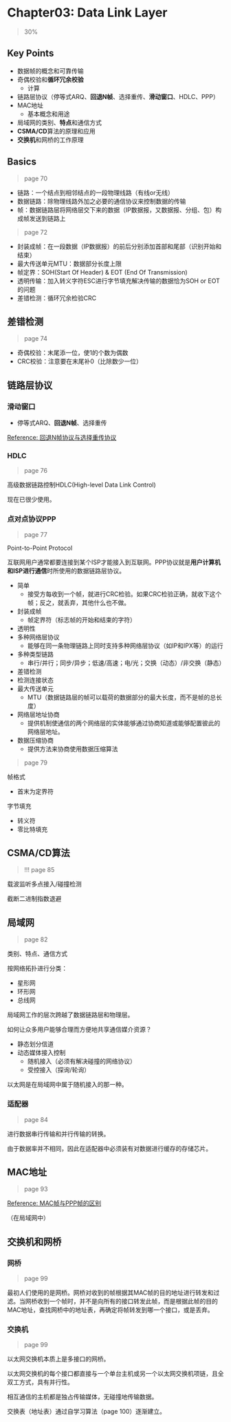 # Chapter03: Data Link Layer

> 30%

## Key Points

- 数据帧的概念和可靠传输
- 奇偶校验和**循环冗余校验**
  - 计算
- 链路层协议（停等式ARQ、**回退N帧**、选择重传、**滑动窗口**、HDLC、PPP）
- MAC地址
  - 基本概念和用途
- 局域网的类别、**特点**和通信方式
- **CSMA/CD**算法的原理和应用
- **交换机**和网桥的工作原理

## Basics

> page 70

- 链路：一个结点到相邻结点的一段物理线路（有线or无线）
- 数据链路：除物理线路外加之必要的通信协议来控制数据的传输
- 帧：数据链路层将网络层交下来的数据（IP数据报，又数据报、分组、包）构成帧发送到链路上

> page 72

- 封装成帧：在一段数据（IP数据报）的前后分别添加首部和尾部（识别开始和结束）
- 最大传送单元MTU：数据部分长度上限
- 帧定界：SOH(Start Of Header) & EOT (End Of Transmission)
- 透明传输：加入转义字符ESC进行字节填充解决传输的数据恰为SOH or EOT的问题
- 差错检测：循环冗余检验CRC

## 差错检测

> page 74

- 奇偶校验：末尾添一位，使1的个数为偶数
- CRC校验：注意要在末尾补0（比除数少一位）

## 链路层协议

### 滑动窗口

- 停等式ARQ、**回退N帧**、选择重传

[Reference: 回退N帧协议与选择重传协议](https://www.cnblogs.com/yellowzunzhi/articles/10620377.html)

### HDLC

> page 76

高级数据链路控制HDLC(High-level Data Link Control)

现在已很少使用。

### 点对点协议PPP

> page 77

Point-to-Point Protocol

互联网用户通常都要连接到某个ISP才能接入到互联网。PPP协议就是**用户计算机和ISP进行通信**时所使用的数据链路层协议。

- 简单
  - 接受方每收到一个帧，就进行CRC检验。如果CRC检验正确，就收下这个帧；反之，就丢弃，其他什么也不做。
- 封装成帧
  - 帧定界符（标志帧的开始和结束的字符）
- 透明性
- 多种网络层协议
  - 能够在同一条物理链路上同时支持多种网络层协议（如IP和IPX等）的运行
- 多种类型链路
  - 串行/并行；同步/异步；低速/高速；电/光；交换（动态）/非交换（静态）
- 差错检测
- 检测连接状态
- 最大传送单元
  - MTU（数据链路层的帧可以载荷的数据部分的最大长度，而不是帧的总长度）
- 网络层地址协商
  - 提供机制使通信的两个网络层的实体能够通过协商知道或能够配置彼此的网络层地址。
- 数据压缩协商
  - 提供方法来协商使用数据压缩算法

> page 79

帧格式

- 首末为定界符

字节填充

- 转义符
- 零比特填充

## CSMA/CD算法

> !!! page 85

载波监听多点接入/碰撞检测

截断二进制指数退避

## 局域网

> page 82

类别、特点、通信方式

按网络拓扑进行分类：

- 星形网
- 环形网
- 总线网

局域网工作的层次跨越了数据链路层和物理层。

如何让众多用户能够合理而方便地共享通信媒介资源？

- 静态划分信道
- 动态媒体接入控制
  - 随机接入（必须有解决碰撞的网络协议）
  - 受控接入（探询/轮询）

以太网是在局域网中属于随机接入的那一种。

### 适配器

> page 84

进行数据串行传输和并行传输的转换。

由于数据率并不相同，因此在适配器中必须装有对数据进行缓存的存储芯片。

## MAC地址

> page 93

[Reference: MAC帧与PPP帧的区别](https://blog.csdn.net/u012316120/article/details/52432694)

（在局域网中）

## 交换机和网桥

### 网桥

> page 99

最初人们使用的是网桥。网桥对收到的帧根据其MAC帧的目的地址进行转发和过滤。当网桥收到一个帧时，并不是向所有的接口转发此帧，而是根据此帧的目的MAC地址，查找网桥中的地址表，再确定将帧转发到哪一个接口，或是丢弃。

### 交换机

> page 99

以太网交换机本质上是多接口的网桥。

以太网交换机的每个接口都直接与一个单台主机或另一个以太网交换机项链，且全双工方式，具有并行性。

相互通信的主机都是独占传输媒体，无碰撞地传输数据。

交换表（地址表）通过自学习算法（page 100）逐渐建立。
